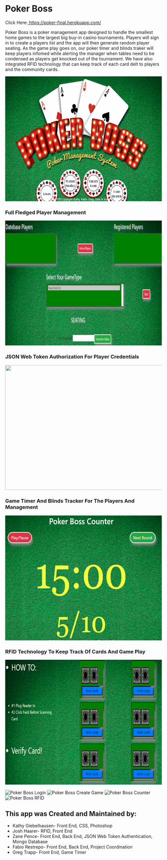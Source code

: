 # Poker Boss

Click Here:<a href="https://poker-final.herokuapp.com/"> https://poker-final.herokuapp.com/

Poker Boss is a poker management app designed to handle the smallest home games to the largest big buy-in casino tournaments. Players will sign in to create a players list and the app will then generate random player seating. As the game play goes on, our poker timer and blinds traker will keep players infomed while alerting the manager when tables need to be condensed as players get knocked out of the tournament. We have also integrated RFID technology that can keep track of each card delt to players and the community cards.

<img src="/client/public/assets/images/home-page.PNG" height="400px" width="900px">

### Full Fledged Player Management

<img src="/client/public/assets/images/create-game.PNG" height="400px" width="900px">

### JSON Web Token Authorization For Player Credentials

<img src="/client/public/assets/images/" height="400px" width="900px">

### Game Timer And Blinds Tracker For The Players And Management

<img src="/client/public/assets/images/counter.PNG" height="400px" width="900px">

### RFID Technology To Keep Track Of Cards And Game Play

<img src="/client/public/assets/images/card-reader.PNG" height="400px" width="900px">

![Poker Boss Login](/client/public/assets/images/)
![Poker Boss Create Game](/client/public/assets/images/)
![Poker Boss Counter](/client/public/assets/images/)
![Poker Boss RFID](/client/public/assets/images/)

## This app was Created and Maintained by:

- Kathy Giebelhausen- Front End, CSS, Photoshop
- Josh Haarer- RFID, Front End
- Zane Pence- Front End, Back End, JSON Web Token Authentication, Mongo Database
- Fabio Restrepo- Front End, Back End, Project Coordination
- Greg Trapp- Front End, Game Timer
